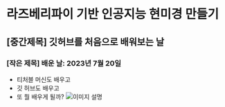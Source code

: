 # 라즈베리파이 기반 인공지능 현미경 만들기

## [중간제목] 깃허브를 처음으로 배워보는 날

### [작은 제목] 배운 날: 2023년 7월 20일

* 티처블 머신도 배우고
* 깃 허브도 배우고
* 또 뭘 배우게 될까?
![이미지 설명](https://www.google.com/url?sa=i&url=https%3A%2F%2Fwww.donga.com%2Fnews%2FOpinion%2Farticle%2Fall%2F20230512%2F119255020%2F1&psig=AOvVaw003k_vxMWxCOuGMNR6ngFb&ust=1689903661858000&source=images&cd=vfe&opi=89978449&ved=0CBEQjRxqFwoTCJDNpvGUnIADFQAAAAAdAAAAABAD)
